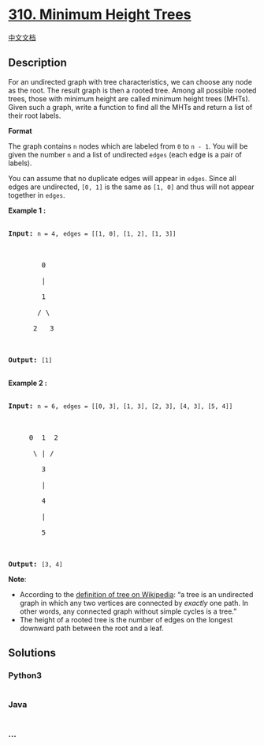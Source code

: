 # [310. Minimum Height Trees](https://leetcode.com/problems/minimum-height-trees)

[中文文档](/solution/0300-0399/0310.Minimum%20Height%20Trees/README.md)

## Description

<p>For an undirected graph with tree characteristics, we can choose any node as the root. The result graph is then a rooted tree. Among all possible rooted trees, those with minimum height are called minimum height trees (MHTs). Given such a graph, write a function to find all the MHTs and return a list of their root labels.</p>

<p><b>Format</b><br />

The graph contains <code>n</code> nodes which are labeled from <code>0</code> to <code>n - 1</code>. You will be given the number <code>n</code> and a list of undirected <code>edges</code> (each edge is a pair of labels).</p>

<p>You can assume that no duplicate edges will appear in <code>edges</code>. Since all edges are undirected, <code>[0, 1]</code> is the same as <code>[1, 0]</code> and thus will not appear together in <code>edges</code>.</p>

<p><b>Example 1 :</b></p>

<pre>

<strong>Input:</strong> <code>n = 4</code>, <code>edges = [[1, 0], [1, 2], [1, 3]]</code>



        0

        |

        1

       / \

      2   3 



<strong>Output:</strong> <code>[1]</code>

</pre>

<p><b>Example 2 :</b></p>

<pre>

<strong>Input:</strong> <code>n = 6</code>, <code>edges = [[0, 3], [1, 3], [2, 3], [4, 3], [5, 4]]</code>



     0  1  2

      \ | /

        3

        |

        4

        |

        5 



<strong>Output:</strong> <code>[3, 4]</code></pre>

<p><b>Note</b>:</p>

<ul>
    <li>According to the <a href="https://en.wikipedia.org/wiki/Tree_(graph_theory)" target="_blank">definition of tree on Wikipedia</a>: &ldquo;a tree is an undirected graph in which any two vertices are connected by <i>exactly</i> one path. In other words, any connected graph without simple cycles is a tree.&rdquo;</li>
    <li>The height of a rooted tree is the number of edges on the longest downward path between the root and a leaf.</li>
</ul>

## Solutions

<!-- tabs:start -->

### **Python3**

```python

```

### **Java**

```java

```

### **...**

```

```

<!-- tabs:end -->
